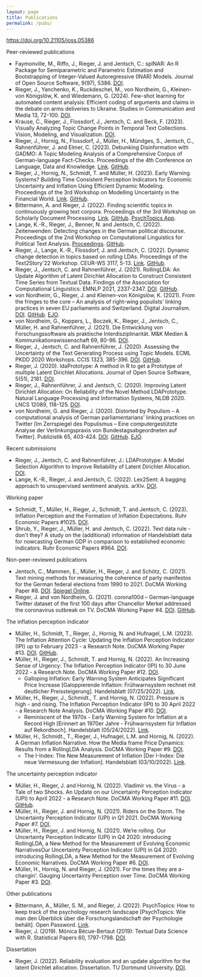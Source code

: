 ```yaml
---
layout: page
title: Publications
permalink: /pubs/
---
```


https://doi.org/10.21105/joss.05386

Peer-reviewed publications
* Faymonville, M., Riffo, J., Rieger, J. and Jentsch, C.: spINAR: An R Package for Semiparametric and Parametric Estimation and Bootstrapping of Integer-Valued Autoregressive (INAR) Models. Journal of Open Source Software, 9(97), 5386. [DOI](https://doi.org/10.21105/joss.05386).
* Rieger, J., Yanchenko, K., Ruckdeschel, M., von Nordheim, G., Kleinen-von Königslöw, K. and Wiedemann, G. (2024). Few-shot learning for automated content analysis: Efficient coding of arguments and claims in the debate on arms deliveries to Ukraine. Studies in Communication and Media 13, 72-100. [DOI](https://doi.org/10.5771/2192-4007-2024-1-72).
* Krause, C., Rieger, J., Flossdorf, J., Jentsch, C. and Beck, F. (2023). Visually Analyzing Topic Change Points in Temporal Text Collections. Vision, Modeling, and Visualization. [DOI](https://doi.org/10.2312/vmv.20231231).
* Rieger, J., Hornig, N., Flossdorf, J., Müller, H., Mündges, S., Jentsch, C., Rahnenführer, J. and Elmer, C. (2023). Debunking Disinformation with GADMO: A Topic Modeling Analysis of a Comprehensive Corpus of German-language Fact-Checks. Proceedings of the 4th Conference on Language, Data and Knowledge. [Link](https://aclanthology.org/2023.ldk-1.56). [GitHub](https://github.com/GADMO-EU/DiTox2023).
* Rieger, J., Hornig, N., Schmidt, T. and Müller, H. (2023). Early Warning Systems? Building Time Consistent Perception Indicators for Economic Uncertainty and Inflation Using Efficient Dynamic Modeling. Proceedings of the 3rd Workshop on Modelling Uncertainty in the Financial World. [Link](https://github.com/JonasRieger/mufin23/blob/master/paper.pdf). [GitHub](https://github.com/JonasRieger/mufin23).
* Bittermann, A. and Rieger, J. (2022). Finding scientific topics in continuously growing text corpora. Proceedings of the 3rd Workshop on Scholarly Document Processing. [Link](https://aclanthology.org/2022.sdp-1.2). [GitHub](https://github.com/abitter/sdp22_supplements). [PsychTopics App](http://psychtopics.org/).
* Lange, K.-R., Rieger, J., Benner, N. and Jentsch, C. (2022). Zeitenwenden: Detecting changes in the German political discourse. Proceedings of the 2nd Workshop on Computational Linguistics for Political Text Analysis. [Proceedings](https://old.gscl.org/media/pages/arbeitskreise/cpss/cpss-2022/workshop-proceedings-2022/254133848-1662750260/cpss-2022-proceedings.pdf). [GitHub](https://github.com/K-RLange/zeitenwenden).
* Rieger, J., Lange, K.-R., Flossdorf, J. and Jentsch, C. (2022). Dynamic change detection in topics based on rolling LDAs. Proceedings of the Text2Story'22 Workshop. CEUR-WS 3117, 5-13. [Link](http://ceur-ws.org/Vol-3117/). [GitHub](https://github.com/JonasRieger/topicalchanges).
* Rieger, J., Jentsch, C. and Rahnenführer, J. (2021). RollingLDA: An Update Algorithm of Latent Dirichlet Allocation to Construct Consistent Time Series from Textual Data. Findings of the Association for Computational Linguistics: EMNLP 2021, 2337-2347. [DOI](http://dx.doi.org/10.18653/v1/2021.findings-emnlp.201). [GitHub](https://github.com/JonasRieger/emnlp2021).
* von Nordheim, G., Rieger, J. and Kleinen-von Königslöw, K. (2021). From the fringes to the core – An analysis of right-wing populists’ linking practices in seven EU parliaments and Switzerland. Digital Journalism. [DOI](https://doi.org/10.1080/21670811.2021.1970602). [GitHub](https://github.com/JonasRieger/fringes). [EJO](https://de.ejo-online.eu/qualitaet-ethik/im-mantel-des-mainstreams).
* von Nordheim, G., Koppers, L., Boczek, K., Rieger, J., Jentsch, C., Müller, H. and Rahnenführer, J. (2021). Die Entwicklung von Forschungssoftware als praktische Interdisziplinarität. M&K Medien & Kommunikationswissenschaft 69, 80-96. [DOI](https://doi.org/10.5771/1615-634X-2021-1-80).
* Rieger, J., Jentsch, C. and Rahnenführer, J. (2020). Assessing the Uncertainty of the Text Generating Process using Topic Models. ECML PKDD 2020 Workshops. CCIS 1323, 385-396. [DOI](https://doi.org/10.1007/978-3-030-65965-3_26). [GitHub](https://github.com/JonasRieger/edml2020).
* Rieger, J. (2020). ldaPrototype: A method in R to get a Prototype of multiple Latent Dirichlet Allocations. Journal of Open Source Software, 5(51), 2181. [DOI](https://doi.org/10.21105/joss.02181).
* Rieger, J., Rahnenführer, J. and Jentsch, C. (2020). Improving Latent Dirichlet Allocation: On Reliability of the Novel Method LDAPrototype. Natural Language Processing and Information Systems, NLDB 2020. LNCS 12089, 118-125. [DOI](https://doi.org/10.1007/978-3-030-51310-8_11).
* von Nordheim, G. and Rieger, J. (2020). Distorted by Populism – A computational analysis of German parliamentarians’ linking practices on Twitter [Im Zerrspiegel des Populismus – Eine computergestützte Analyse der Verlinkungspraxis von Bundestagsabgeordneten auf Twitter]. Publizistik 65, 403-424. [DOI](https://doi.org/10.1007/s11616-020-00591-7). [GitHub](https://github.com/JonasRieger/zerrspiegel). [EJO](https://de.ejo-online.eu/digitales/die-kleine-Welt-des-Populismus).

Recent submissions
* Rieger, J., Jentsch, C. and Rahnenführer, J.: LDAPrototype: A Model Selection Algorithm to Improve Reliability of Latent Dirichlet Allocation. [DOI](https://doi.org/10.21203/rs.3.rs-1486359/v1).
* Lange, K.-R., Rieger, J. and Jentsch, C. (2022). Lex2Sent: A bagging approach to unsupervised sentiment analysis. arXiv. [DOI](https://doi.org/10.48550/arXiv.2209.13023).

Working paper
* Schmidt, T., Müller, H., Rieger, J., Schmidt, T. and Jentsch, C. (2023). Inflation Perception and the Formation of Inflation Expectations. Ruhr Economic Papers #1025. [DOI](https://doi.org/10.4419/96973191).
* Shrub, Y., Rieger, J., Müller, H. and Jentsch, C. (2022). Text data rule - don't they? A study on the (additional) information of Handelsblatt data for nowcasting German GDP in comparison to established economic indicators. Ruhr Economic Papers #964. [DOI](https://doi.org/10.4419/96973128).

Non-peer-reviewed publications
* Jentsch, C., Mammen, E., Müller, H., Rieger, J. and Schötz, C. (2021). Text mining methods for measuring the coherence of party manifestos for the German federal elections from 1990 to 2021. DoCMA Working Paper #8.  [DOI](https://doi.org/10.17877/de290r-22363). [Spiegel Online](https://www.spiegel.de/politik/deutschland/koalitionen-nach-der-bundestagswahl-2021-wer-zusammen-passt-und-wer-nicht-a-8a439093-1921-4c60-9477-6f37ade43057).
* Rieger, J. and von Nordheim, G. (2021). corona100d – German-language Twitter dataset of the first 100 days after Chancellor Merkel addressed the coronavirus outbreak on TV. DoCMA Working Paper #4. [DOI](http://dx.doi.org/10.17877/DE290R-21911). [GitHub](https://github.com/JonasRieger/corona100d).

The inflation perception indicator
* Müller, H., Schmidt, T., Rieger, J., Hornig, N. and Hufnagel, L.M. (2023). The Inflation Attention Cycle: Updating the Inflation Perception Indicator (IPI) up to February 2023 - a Research Note. DoCMA Working Paper #13. [DOI](http://doi.org/10.17877/DE290R-23141). [GitHub](https://github.com/JonasRieger/ipi).
* Müller, H., Rieger, J., Schmidt, T. and Hornig, N. (2022). An Increasing Sense of Urgency: The Inflation Perception Indicator (IPI) to 30 June 2022 - a Research Note. DoCMA Working Paper #12. [DOI](http://doi.org/10.17877/DE290R-22875).
   * Galloping Inflation: Early Warning System Anticipates Significant Price Increase [Galoppierende Inflation: Frühwarnsystem rechnet mit deutlicher Preissteigerung]. Handelsblatt (07/25/2022). [Link](https://www.handelsblatt.com/28543406.html).
* Müller, H., Rieger, J., Schmidt., T. and Hornig, N. (2022). Pressure is high - and rising. The Inflation Perception Indicator (IPI) to 30 April 2022 - a Research Note Analysis. DoCMA Working Paper #10. [DOI](https://doi.org/10.17877/DE290R-22769).
   * Reminiscent of the 1970s - Early Warning System for Inflation at a Record High [Erinnert an 1970er Jahre - Frühwarnsystem für Inflation auf Rekordhoch]. Handelsblatt (05/24/2022). [Link](https://www.handelsblatt.com/28369000.html).
* Müller, H., Schmidt., T., Rieger, J., Hufnagel, L.M. and Hornig, N. (2022). A German Inflation Narrative. How the Media frame Price Dynamics: Results from a RollingLDA Analysis. DoCMA Working Paper #9. [DOI](https://doi.org/10.17877/de290r-22632).
    * The I-Index: The New Measurement of Inflation [Der I-Index: Die neue Vermessung der Inflation]. Handelsblatt (03/10/2022). [Link](https://www.handelsblatt.com/28146862.html).

The uncertainty perception indicator
* Müller, H., Rieger, J. and Hornig, N. (2022). Vladimir vs. the Virus - a Tale of two Shocks. An Update on our Uncertainty Perception Indicator (UPI) to April 2022 - a Research Note. DoCMA Working Paper #11. [DOI](http://dx.doi.org/10.17877/DE290R-22780). [GitHub](https://github.com/JonasRieger/upi).
* Müller, H., Rieger, J. and Hornig, N. (2021). Riders on the Storm. The Uncertainty Perception Indicator (UPI) in Q1 2021. DoCMA Working Paper #7. [DOI](https://doi.org/10.17877/DE290R-22177).
* Müller, H., Rieger, J. and Hornig, N. (2021). We’re rolling. Our Uncertainty Perception Indicator (UPI) in Q4 2020: introducing RollingLDA, a New Method for the Measurement of Evolving Economic NarrativesOur Uncertainty Perception Indicator (UPI) in Q4 2020: introducing RollingLDA, a New Method for the Measurement of Evolving Economic Narratives. DoCMA Working Paper #6. [DOI](http://dx.doi.org/10.17877/DE290R-21974).
* Müller, H., Hornig, N. and Rieger, J. (2021). For the times they are a-changin'. Gauging Uncertainty Perception over Time. DoCMA Working Paper #3. [DOI](http://dx.doi.org/10.17877/DE290R-21878).

Other publications
* Bittermann, A., Müller, S. M., and Rieger, J. (2022). PsychTopics: How to keep track of the psychology research landscape [PsychTopics: Wie man den Überblick über die Forschungslandschaft der Psychologie behält]. Open Password. [Link](https://www.infobroker.de/password-online/archiv/willi-bredemeier-liest-das-buch-seines-lebens-the-story-of-civilisation-von-will-durant/).
* Rieger, J. (2019). Mónica Bécue-Bertaut (2019): Textual Data Science with R. Statistical Papers 60, 1797-1798. [DOI](https://doi.org/10.1007/s00362-019-01126-7).

Dissertation
* Rieger, J. (2022). Reliability evaluation and an update algorithm for the latent Dirichlet allocation. Dissertation. TU Dortmund University. [DOI](https://doi.org/10.17877/DE290R-22949).
